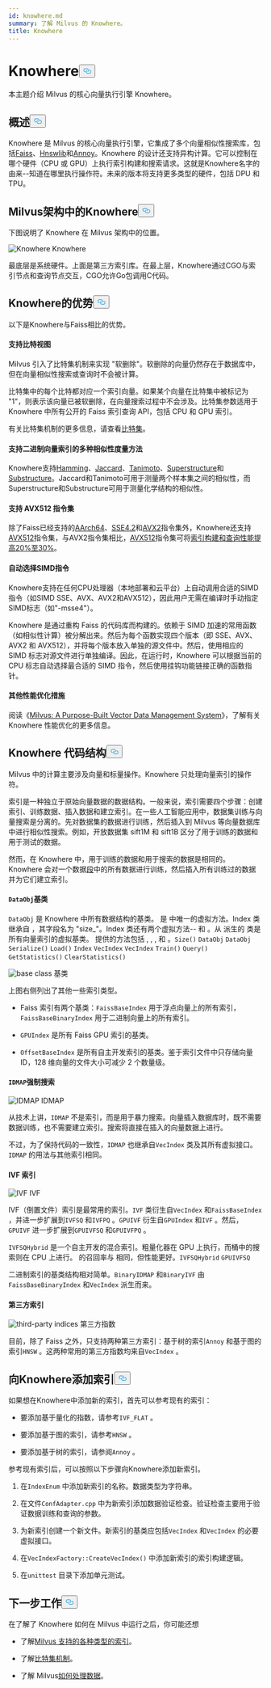 ```yaml
---
id: knowhere.md
summary: 了解 Milvus 的 Knowhere。
title: Knowhere
---
```


<h1 id="Knowhere" class="common-anchor-header">Knowhere<button data-href="#Knowhere" class="anchor-icon" translate="no">
      <svg translate="no"
        aria-hidden="true"
        focusable="false"
        height="20"
        version="1.1"
        viewBox="0 0 16 16"
        width="16"
      >
        <path
          fill="#0092E4"
          fill-rule="evenodd"
          d="M4 9h1v1H4c-1.5 0-3-1.69-3-3.5S2.55 3 4 3h4c1.45 0 3 1.69 3 3.5 0 1.41-.91 2.72-2 3.25V8.59c.58-.45 1-1.27 1-2.09C10 5.22 8.98 4 8 4H4c-.98 0-2 1.22-2 2.5S3 9 4 9zm9-3h-1v1h1c1 0 2 1.22 2 2.5S13.98 12 13 12H9c-.98 0-2-1.22-2-2.5 0-.83.42-1.64 1-2.09V6.25c-1.09.53-2 1.84-2 3.25C6 11.31 7.55 13 9 13h4c1.45 0 3-1.69 3-3.5S14.5 6 13 6z"
        ></path>
      </svg>
    </button></h1><p>本主题介绍 Milvus 的核心向量执行引擎 Knowhere。</p>
<h2 id="Overview" class="common-anchor-header">概述<button data-href="#Overview" class="anchor-icon" translate="no">
      <svg translate="no"
        aria-hidden="true"
        focusable="false"
        height="20"
        version="1.1"
        viewBox="0 0 16 16"
        width="16"
      >
        <path
          fill="#0092E4"
          fill-rule="evenodd"
          d="M4 9h1v1H4c-1.5 0-3-1.69-3-3.5S2.55 3 4 3h4c1.45 0 3 1.69 3 3.5 0 1.41-.91 2.72-2 3.25V8.59c.58-.45 1-1.27 1-2.09C10 5.22 8.98 4 8 4H4c-.98 0-2 1.22-2 2.5S3 9 4 9zm9-3h-1v1h1c1 0 2 1.22 2 2.5S13.98 12 13 12H9c-.98 0-2-1.22-2-2.5 0-.83.42-1.64 1-2.09V6.25c-1.09.53-2 1.84-2 3.25C6 11.31 7.55 13 9 13h4c1.45 0 3-1.69 3-3.5S14.5 6 13 6z"
        ></path>
      </svg>
    </button></h2><p>Knowhere 是 Milvus 的核心向量执行引擎，它集成了多个向量相似性搜索库，包括<a href="https://github.com/facebookresearch/faiss">Faiss</a>、<a href="https://github.com/nmslib/hnswlib">Hnswlib</a>和<a href="https://github.com/spotify/annoy">Annoy</a>。Knowhere 的设计还支持异构计算。它可以控制在哪个硬件（CPU 或 GPU）上执行索引构建和搜索请求。这就是Knowhere名字的由来--知道在哪里执行操作符。未来的版本将支持更多类型的硬件，包括 DPU 和 TPU。</p>
<h2 id="Knowhere-in-the-Milvus-architecture" class="common-anchor-header">Milvus架构中的Knowhere<button data-href="#Knowhere-in-the-Milvus-architecture" class="anchor-icon" translate="no">
      <svg translate="no"
        aria-hidden="true"
        focusable="false"
        height="20"
        version="1.1"
        viewBox="0 0 16 16"
        width="16"
      >
        <path
          fill="#0092E4"
          fill-rule="evenodd"
          d="M4 9h1v1H4c-1.5 0-3-1.69-3-3.5S2.55 3 4 3h4c1.45 0 3 1.69 3 3.5 0 1.41-.91 2.72-2 3.25V8.59c.58-.45 1-1.27 1-2.09C10 5.22 8.98 4 8 4H4c-.98 0-2 1.22-2 2.5S3 9 4 9zm9-3h-1v1h1c1 0 2 1.22 2 2.5S13.98 12 13 12H9c-.98 0-2-1.22-2-2.5 0-.83.42-1.64 1-2.09V6.25c-1.09.53-2 1.84-2 3.25C6 11.31 7.55 13 9 13h4c1.45 0 3-1.69 3-3.5S14.5 6 13 6z"
        ></path>
      </svg>
    </button></h2><p>下图说明了 Knowhere 在 Milvus 架构中的位置。</p>
<p>
  
   <span class="img-wrapper"> <img translate="no" src="/docs/v2.5.x/assets/knowhere_architecture.png" alt="Knowhere" class="doc-image" id="knowhere" />
   </span> <span class="img-wrapper"> <span>Knowhere</span> </span></p>
<p>最底层是系统硬件。上面是第三方索引库。在最上层，Knowhere通过CGO与索引节点和查询节点交互，CGO允许Go包调用C代码。</p>
<h2 id="Knowhere-advantages" class="common-anchor-header">Knowhere的优势<button data-href="#Knowhere-advantages" class="anchor-icon" translate="no">
      <svg translate="no"
        aria-hidden="true"
        focusable="false"
        height="20"
        version="1.1"
        viewBox="0 0 16 16"
        width="16"
      >
        <path
          fill="#0092E4"
          fill-rule="evenodd"
          d="M4 9h1v1H4c-1.5 0-3-1.69-3-3.5S2.55 3 4 3h4c1.45 0 3 1.69 3 3.5 0 1.41-.91 2.72-2 3.25V8.59c.58-.45 1-1.27 1-2.09C10 5.22 8.98 4 8 4H4c-.98 0-2 1.22-2 2.5S3 9 4 9zm9-3h-1v1h1c1 0 2 1.22 2 2.5S13.98 12 13 12H9c-.98 0-2-1.22-2-2.5 0-.83.42-1.64 1-2.09V6.25c-1.09.53-2 1.84-2 3.25C6 11.31 7.55 13 9 13h4c1.45 0 3-1.69 3-3.5S14.5 6 13 6z"
        ></path>
      </svg>
    </button></h2><p>以下是Knowhere与Faiss相比的优势。</p>
<h4 id="Support-for-BitsetView" class="common-anchor-header">支持比特视图</h4><p>Milvus 引入了比特集机制来实现 &quot;软删除&quot;。软删除的向量仍然存在于数据库中，但在向量相似性搜索或查询时不会被计算。</p>
<p>比特集中的每个比特都对应一个索引向量。如果某个向量在比特集中被标记为 "1"，则表示该向量已被软删除，在向量搜索过程中不会涉及。比特集参数适用于 Knowhere 中所有公开的 Faiss 索引查询 API，包括 CPU 和 GPU 索引。</p>
<p>有关比特集机制的更多信息，请查看<a href="/docs/zh/v2.5.x/bitset.md">比特集</a>。</p>
<h4 id="Support-for-multiple-similarity-metrics-for-indexing-binary-vectors" class="common-anchor-header">支持二进制向量索引的多种相似性度量方法</h4><p>Knowhere支持<a href="/docs/zh/v2.5.x/metric.md#Hamming-distance">Hamming</a>、<a href="/docs/zh/v2.5.x/metric.md#Jaccard-distance">Jaccard</a>、<a href="/docs/zh/v2.5.x/metric.md#Tanimoto-distance">Tanimoto</a>、<a href="/docs/zh/v2.5.x/metric.md#Superstructure">Superstructure</a>和<a href="/docs/zh/v2.5.x/metric.md#Substructure">Substructure</a>。Jaccard和Tanimoto可用于测量两个样本集之间的相似性，而Superstructure和Substructure可用于测量化学结构的相似性。</p>
<h4 id="Support-for-AVX512-instruction-set" class="common-anchor-header">支持 AVX512 指令集</h4><p>除了Faiss已经支持的<a href="https://en.wikipedia.org/wiki/AArch64">AArch64</a>、<a href="https://en.wikipedia.org/wiki/SSE4#SSE4.2">SSE4.2</a>和<a href="https://en.wikipedia.org/wiki/Advanced_Vector_Extensions">AVX2</a>指令集外，Knowhere还支持<a href="https://en.wikipedia.org/wiki/AVX-512">AVX512</a>指令集，与AVX2指令集相比，<a href="https://en.wikipedia.org/wiki/AVX-512">AVX512</a>指令集可将<a href="https://milvus.io/blog/milvus-performance-AVX-512-vs-AVX2.md">索引构建和查询性能提高20%至30%</a>。</p>
<h4 id="Automatic-SIMD-instruction-selection" class="common-anchor-header">自动选择SIMD指令</h4><p>Knowhere支持在任何CPU处理器（本地部署和云平台）上自动调用合适的SIMD指令（如SIMD SSE、AVX、AVX2和AVX512），因此用户无需在编译时手动指定SIMD标志（如"-msse4"）。</p>
<p>Knowhere 是通过重构 Faiss 的代码库而构建的。依赖于 SIMD 加速的常用函数（如相似性计算）被分解出来。然后为每个函数实现四个版本（即 SSE、AVX、AVX2 和 AVX512），并将每个版本放入单独的源文件中。然后，使用相应的 SIMD 标志对源文件进行单独编译。因此，在运行时，Knowhere 可以根据当前的 CPU 标志自动选择最合适的 SIMD 指令，然后使用挂钩功能链接正确的函数指针。</p>
<h4 id="Other-performance-optimization" class="common-anchor-header">其他性能优化措施</h4><p>阅读《<a href="https://www.cs.purdue.edu/homes/csjgwang/pubs/SIGMOD21_Milvus.pdf">Milvus: A Purpose-Built Vector Data Management System</a>》，了解有关 Knowhere 性能优化的更多信息。</p>
<h2 id="Knowhere-code-structure" class="common-anchor-header">Knowhere 代码结构<button data-href="#Knowhere-code-structure" class="anchor-icon" translate="no">
      <svg translate="no"
        aria-hidden="true"
        focusable="false"
        height="20"
        version="1.1"
        viewBox="0 0 16 16"
        width="16"
      >
        <path
          fill="#0092E4"
          fill-rule="evenodd"
          d="M4 9h1v1H4c-1.5 0-3-1.69-3-3.5S2.55 3 4 3h4c1.45 0 3 1.69 3 3.5 0 1.41-.91 2.72-2 3.25V8.59c.58-.45 1-1.27 1-2.09C10 5.22 8.98 4 8 4H4c-.98 0-2 1.22-2 2.5S3 9 4 9zm9-3h-1v1h1c1 0 2 1.22 2 2.5S13.98 12 13 12H9c-.98 0-2-1.22-2-2.5 0-.83.42-1.64 1-2.09V6.25c-1.09.53-2 1.84-2 3.25C6 11.31 7.55 13 9 13h4c1.45 0 3-1.69 3-3.5S14.5 6 13 6z"
        ></path>
      </svg>
    </button></h2><p>Milvus 中的计算主要涉及向量和标量操作。Knowhere 只处理向量索引的操作符。</p>
<p>索引是一种独立于原始向量数据的数据结构。一般来说，索引需要四个步骤：创建索引、训练数据、插入数据和建立索引。在一些人工智能应用中，数据集训练与向量搜索是分离的。先对数据集的数据进行训练，然后插入到 Milvus 等向量数据库中进行相似性搜索。例如，开放数据集 sift1M 和 sift1B 区分了用于训练的数据和用于测试的数据。</p>
<p>然而，在 Knowhere 中，用于训练的数据和用于搜索的数据是相同的。Knowhere 会对一个数据<a href="https://milvus.io/blog/deep-dive-1-milvus-architecture-overview.md#Segments">段</a>中的所有数据进行训练，然后插入所有训练过的数据并为它们建立索引。</p>
<h4 id="DataObj-base-class" class="common-anchor-header"><code translate="no">DataObj</code>基类</h4><p><code translate="no">DataObj</code> 是 Knowhere 中所有数据结构的基类。 是 中唯一的虚拟方法。Index 类继承自 ，其字段名为 &quot;size_&quot;。Index 类还有两个虚拟方法-- 和 。从 派生的 类是所有向量索引的虚拟基类。 提供的方法包括 , , , 和 。<code translate="no">Size()</code> <code translate="no">DataObj</code> <code translate="no">DataObj</code> <code translate="no">Serialize()</code> <code translate="no">Load()</code> <code translate="no">Index</code> <code translate="no">VecIndex</code> <code translate="no">VecIndex</code> <code translate="no">Train()</code> <code translate="no">Query()</code> <code translate="no">GetStatistics()</code> <code translate="no">ClearStatistics()</code></p>
<p>
  
   <span class="img-wrapper"> <img translate="no" src="/docs/v2.5.x/assets/Knowhere_base_classes.png" alt="base class" class="doc-image" id="base-class" />
   </span> <span class="img-wrapper"> <span>基类</span> </span></p>
<p>上图右侧列出了其他一些索引类型。</p>
<ul>
<li><p>Faiss 索引有两个基类：<code translate="no">FaissBaseIndex</code> 用于浮点向量上的所有索引，<code translate="no">FaissBaseBinaryIndex</code> 用于二进制向量上的所有索引。</p></li>
<li><p><code translate="no">GPUIndex</code> 是所有 Faiss GPU 索引的基类。</p></li>
<li><p><code translate="no">OffsetBaseIndex</code> 是所有自主开发索引的基类。鉴于索引文件中只存储向量 ID，128 维向量的文件大小可减少 2 个数量级。</p></li>
</ul>
<h4 id="IDMAP-brute-force-search" class="common-anchor-header"><code translate="no">IDMAP</code>强制搜索</h4><p>
  
   <span class="img-wrapper"> <img translate="no" src="/docs/v2.5.x/assets/IDMAP.png" alt="IDMAP" class="doc-image" id="idmap" />
   </span> <span class="img-wrapper"> <span>IDMAP</span> </span></p>
<p>从技术上讲，<code translate="no">IDMAP</code> 不是索引，而是用于暴力搜索。向量插入数据库时，既不需要数据训练，也不需要建立索引。搜索将直接在插入的向量数据上进行。</p>
<p>不过，为了保持代码的一致性，<code translate="no">IDMAP</code> 也继承自<code translate="no">VecIndex</code> 类及其所有虚拟接口。<code translate="no">IDMAP</code> 的用法与其他索引相同。</p>
<h4 id="IVF-indices" class="common-anchor-header">IVF 索引</h4><p>
  
   <span class="img-wrapper"> <img translate="no" src="/docs/v2.5.x/assets/IVF.png" alt="IVF" class="doc-image" id="ivf" />
   </span> <span class="img-wrapper"> <span>IVF</span> </span></p>
<p>IVF（倒置文件）索引是最常用的索引。<code translate="no">IVF</code> 类衍生自<code translate="no">VecIndex</code> 和<code translate="no">FaissBaseIndex</code> ，并进一步扩展到<code translate="no">IVFSQ</code> 和<code translate="no">IVFPQ</code> 。<code translate="no">GPUIVF</code> 衍生自<code translate="no">GPUIndex</code> 和<code translate="no">IVF</code> 。然后，<code translate="no">GPUIVF</code> 进一步扩展到<code translate="no">GPUIVFSQ</code> 和<code translate="no">GPUIVFPQ</code> 。</p>
<p><code translate="no">IVFSQHybrid</code> 是一个自主开发的混合索引。粗量化器在 GPU 上执行，而桶中的搜索则在 CPU 上进行。 的召回率与 相同，但性能更好。<code translate="no">IVFSQHybrid</code> <code translate="no">GPUIVFSQ</code> </p>
<p>二进制索引的基类结构相对简单。<code translate="no">BinaryIDMAP</code> 和<code translate="no">BinaryIVF</code> 由<code translate="no">FaissBaseBinaryIndex</code> 和<code translate="no">VecIndex</code> 派生而来。</p>
<h4 id="Third-party-indices" class="common-anchor-header">第三方索引</h4><p>
  
   <span class="img-wrapper"> <img translate="no" src="/docs/v2.5.x/assets/third_party_index.png" alt="third-party indices" class="doc-image" id="third-party-indices" />
   </span> <span class="img-wrapper"> <span>第三方指数</span> </span></p>
<p>目前，除了 Faiss 之外，只支持两种第三方索引：基于树的索引<code translate="no">Annoy</code> 和基于图的索引<code translate="no">HNSW</code> 。这两种常用的第三方指数均来自<code translate="no">VecIndex</code> 。</p>
<h2 id="Adding-indices-to-Knowhere" class="common-anchor-header">向Knowhere添加索引<button data-href="#Adding-indices-to-Knowhere" class="anchor-icon" translate="no">
      <svg translate="no"
        aria-hidden="true"
        focusable="false"
        height="20"
        version="1.1"
        viewBox="0 0 16 16"
        width="16"
      >
        <path
          fill="#0092E4"
          fill-rule="evenodd"
          d="M4 9h1v1H4c-1.5 0-3-1.69-3-3.5S2.55 3 4 3h4c1.45 0 3 1.69 3 3.5 0 1.41-.91 2.72-2 3.25V8.59c.58-.45 1-1.27 1-2.09C10 5.22 8.98 4 8 4H4c-.98 0-2 1.22-2 2.5S3 9 4 9zm9-3h-1v1h1c1 0 2 1.22 2 2.5S13.98 12 13 12H9c-.98 0-2-1.22-2-2.5 0-.83.42-1.64 1-2.09V6.25c-1.09.53-2 1.84-2 3.25C6 11.31 7.55 13 9 13h4c1.45 0 3-1.69 3-3.5S14.5 6 13 6z"
        ></path>
      </svg>
    </button></h2><p>如果想在Knowhere中添加新的索引，首先可以参考现有的索引：</p>
<ul>
<li><p>要添加基于量化的指数，请参考<code translate="no">IVF_FLAT</code> 。</p></li>
<li><p>要添加基于图的索引，请参考<code translate="no">HNSW</code> 。</p></li>
<li><p>要添加基于树的索引，请参阅<code translate="no">Annoy</code> 。</p></li>
</ul>
<p>参考现有索引后，可以按照以下步骤向Knowhere添加新索引。</p>
<ol>
<li><p>在<code translate="no">IndexEnum</code> 中添加新索引的名称。数据类型为字符串。</p></li>
<li><p>在文件<code translate="no">ConfAdapter.cpp</code> 中为新索引添加数据验证检查。验证检查主要用于验证数据训练和查询的参数。</p></li>
<li><p>为新索引创建一个新文件。新索引的基类应包括<code translate="no">VecIndex</code> 和<code translate="no">VecIndex</code> 的必要虚拟接口。</p></li>
<li><p>在<code translate="no">VecIndexFactory::CreateVecIndex()</code> 中添加新索引的索引构建逻辑。</p></li>
<li><p>在<code translate="no">unittest</code> 目录下添加单元测试。</p></li>
</ol>
<h2 id="Whats-next" class="common-anchor-header">下一步工作<button data-href="#Whats-next" class="anchor-icon" translate="no">
      <svg translate="no"
        aria-hidden="true"
        focusable="false"
        height="20"
        version="1.1"
        viewBox="0 0 16 16"
        width="16"
      >
        <path
          fill="#0092E4"
          fill-rule="evenodd"
          d="M4 9h1v1H4c-1.5 0-3-1.69-3-3.5S2.55 3 4 3h4c1.45 0 3 1.69 3 3.5 0 1.41-.91 2.72-2 3.25V8.59c.58-.45 1-1.27 1-2.09C10 5.22 8.98 4 8 4H4c-.98 0-2 1.22-2 2.5S3 9 4 9zm9-3h-1v1h1c1 0 2 1.22 2 2.5S13.98 12 13 12H9c-.98 0-2-1.22-2-2.5 0-.83.42-1.64 1-2.09V6.25c-1.09.53-2 1.84-2 3.25C6 11.31 7.55 13 9 13h4c1.45 0 3-1.69 3-3.5S14.5 6 13 6z"
        ></path>
      </svg>
    </button></h2><p>在了解了 Knowhere 如何在 Milvus 中运行之后，你可能还想</p>
<ul>
<li><p>了解<a href="/docs/zh/v2.5.x/index.md">Milvus 支持的各种类型的索引</a>。</p></li>
<li><p>了解<a href="/docs/zh/v2.5.x/bitset.md">比特集机制</a>。</p></li>
<li><p>了解 Milvus<a href="/docs/zh/v2.5.x/data_processing.md">如何处理数据</a>。</p></li>
</ul>

